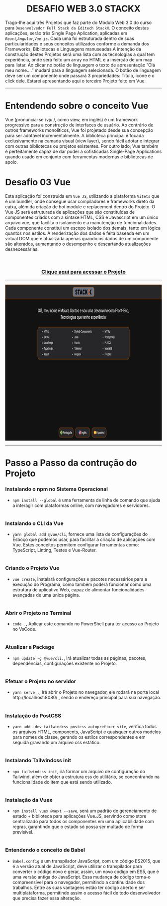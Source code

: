 <div align="center">
 
 # DESAFIO WEB 3.0 STACKX

</div>

 Trago-lhe aqui três Projetos que faz parte do Módulo Web 3.0 do curso para `Desenvolvedor Full Stack da Editech StackX`. O conceito destas aplicações, serão três Single Page Aplication, aplicadas em <i>`React`,`Angular`,`Vue.js`</i>. Cada uma foi estruturada dentro de suas particularidades e seus conceitos utilizados conforme 
a demanda dos Frameworks, Bibliotecas e Linguagens manuseadas.A intenção da construção destes Projetos será uma lista com as tecnologias a qual tem experiência, onde será feito um array no HTML e a inserção de um map para listar. Ao clicar no botão de linguagem o texto de apresentação ”Olá meu nome....” mudará para a linguagem selecionada. O botão de linguagem deve ser um componente onde passará 3 propriedades: Título, ícone e o click dele. Estarei apresentando aqui o terceiro Projeto feito em Vue. 

***

 # Entendendo sobre o conceito Vue
  
 Vue (pronuncia-se /vjuː/, como view, em inglês) é um framework progressivo para a construção de interfaces de usuário. Ao contrário de outros frameworks monolíticos, Vue foi projetado desde sua concepção para ser adotável incrementalmente. A biblioteca principal é focada exclusivamente na camada visual (view layer), sendo fácil adotar e integrar com outras bibliotecas ou projetos existentes. Por outro lado, Vue também é perfeitamente capaz de dar poder a sofisticadas Single-Page Applications quando usado em conjunto com ferramentas modernas e bibliotecas de apoio.
 
#  Desafio 03 Vue
 
  Esta aplicação foi construida em `Vue JS`, utilizando a plataforma `Vitets` que é um bundler, onde consegue usar compiladores e frameworks direto  da caixa, além da criação de hot module e replacement dentro do Projeto. O Vue JS será estruturada de aplicações que são constituídas de componentes criados com a sintaxe HTML, CSS e Javascript em um único arquivo vue, que facilita o isolamento e a manutenção de funcionalidades. Cada componente constitui um escopo isolado dos demais, tanto em lógica quantos nos estilos. A renderização dos dados é feita baseada em um virtual DOM que é atualizada apenas quando os dados de um componente são alterados, aumentando o desempenho e descartando atualizações desnecessárias.

<br>
  
  ### <div align="center"> [Clique aqui para acessar o Projeto](https://projeto-03-web-vue.vercel.app/)
   
   ***
   
   <img src="V.png" align="center" height="500em" width="100%"> 
   
   ***
 
 #  Passo a Passo da contrução do Projeto
 
 ###   Instalando o npm no Sistema Operacional
 
 - ```npm install --global``` é uma ferramenta de linha de comando que ajuda a interagir com plataformas online, com navegadores e servidores.
 
 #

  
 ###  Instalando o CLI da Vue

- ```yarn global add @vue/cli```, fornece uma lista de configurações do Esboço que podemos usar, para facilitar a criação de aplicações com Vue. Estes conceitos  permitem configurar ferramentas como: TypeScript, Linting, Testes e Vue-Router.

#

###  Criando o Projeto Vue

- ```vue create```, instalará configurações e pacotes necessários para a execução do Programa, como também poderá funcionar como uma estrutura de aplicativo Web, capaz de alimentar funcionalidades avançadas de uma única página.

#

### Abrir o Projeto no Terminal
   
- ```code .```, Aplicar este comando no PowerShell para ter acesso ao Projeto no VsCode.

#

###  Atualizar a Package
   
- ```npm update -g @vue/cli.```, Irá  atualizar todas as páginas, pacotes, dependências, configurações existente no Projeto.

#

###  Efetuar o Projeto no servidor
   
- ```yarn serve .```, Irá abrir o Projeto no navegador, ele rodará na porta local http://localhost:8080/ , sendo o endereço principal para sua navegação.

#

###  Instalação do PostCSS
   
- ```yarn add -dev tailwindcss postcss autoprefixer vite```, verifica todos os arquivos HTML, components, JavaScript e quaisquer outros modelos para nomes de classe, gerando os estilos correspondentes e em seguida gravando um arquivo css estático.

#

###  Instalando Tailwindcss init
   
- ```npx tailwindcss init```, irá formar um arquivo de configuração do Tailwind, além de obter a estrutura css do utilitário, se concentrando na funcionalidade do item que está sendo utilizado.

#

###  Instalação da Vuex
   
- ```npm install vuex @next --save```, será um padrão de gerenciamento de estado + biblioteca para aplicações Vue.JS, servindo como store centralizado para todos os componentes em uma aplicabilidade com regras, garantindo que o estado só possa ser multado de forma previsível.

#

###  Entendendo o conceito de Babel
   
- `Babel.config` é um transpilador JavaScript, com um código ES2015, que é a versão atual de JavaScript, deve utilizar o transpilador para converter o código novo e gerar, assim, um novo código em ES5, que é uma versão antiga do JavaScript. Essa mudança de código torna-o compreensível para o navegador, permitindo a continuidade dos trabalhos. Entre as suas vantagens estão ter código aberto e ser multiplataforma, permitindo assim o acesso fácil de todo desenvolvedor que precisa fazer essa alteração. 



